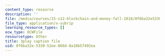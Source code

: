 ```yaml
---
content_type: resource
description: ''
file: /media/courses/15-s12-blockchain-and-money-fall-2018/0f6ba32e533052ee866d8a18b57492ea_ObGYNQLG3us.vtt
file_type: application/x-subrip
learning_resource_types: []
ocw_type: OCWFile
resourcetype: Other
title: 3play caption file
uid: 0f6ba32e-5330-52ee-866d-8a18b57492ea
---
```

